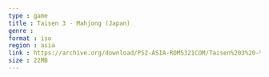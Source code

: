 ```yaml
---
type : game
title : Taisen 3 - Mahjong (Japan)
genre : 
format : iso
region : asia
link : https://archive.org/download/PS2-ASIA-ROMS321COM/Taisen%203%20-%20Mahjong%20%28Japan%29.7z
size : 22MB
---
```

